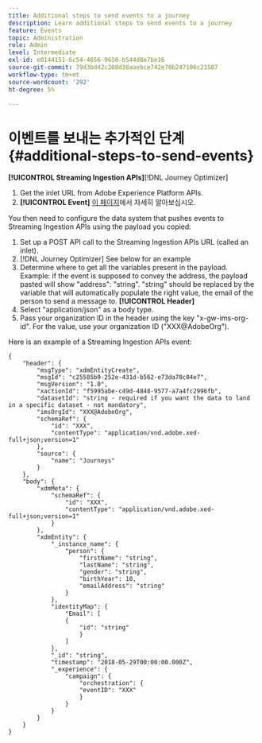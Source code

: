 ```yaml
---
title: Additional steps to send events to a journey
description: Learn additional steps to send events to a journey
feature: Events
topic: Administration
role: Admin
level: Intermediate
exl-id: e0144151-6c54-4656-9650-b544d8e7be16
source-git-commit: 79d3bd42c208d38aaebce742e70b247106c21587
workflow-type: tm+mt
source-wordcount: '292'
ht-degree: 5%

---
```


# 이벤트를 보내는 추가적인 단계 {#additional-steps-to-send-events}

**[!UICONTROL Streaming Ingestion APIs]**[!DNL Journey Optimizer]

1. Get the inlet URL from Adobe Experience Platform APIs. [](https://experienceleague.adobe.com/docs/experience-platform/ingestion/streaming/overview.html?lang=ko)
1. **[!UICONTROL Event]** [이 페이지](../event/about-creating.md#define-the-payload-fields)에서 자세히 알아보십시오.

You then need to configure the data system that pushes events to Streaming Ingestion APIs using the payload you copied:

1. Set up a POST API call to the Streaming Ingestion APIs URL (called an inlet).
1. [!DNL Journey Optimizer] See below for an example
1. Determine where to get all the variables present in the payload. Example: if the event is supposed to convey the address, the payload pasted will show &quot;address&quot;: &quot;string&quot;. &quot;string&quot; should be replaced by the variable that will automatically populate the right value, the email of the person to send a message to. **[!UICONTROL Header]**
1. Select &quot;application/json&quot; as a body type.
1. Pass your organization ID in the header using the key &quot;x-gw-ims-org-id&quot;. For the value, use your organization ID (&quot;XXX@AdobeOrg&quot;).

Here is an example of a Streaming Ingestion APIs event:

```
{
    "header": {
        "msgType": "xdmEntityCreate",
        "msgId": "c25585b9-252e-431d-b562-e73da70c04e7",
        "msgVersion": "1.0",
        "xactionId": "f5995abe-c49d-4848-9577-a7a4fc2996fb",
        "datasetId": "string - required if you want the data to land in a specific dataset - not mandatory",
        "imsOrgId": "XXX@AdobeOrg",
        "schemaRef": {
            "id": "XXX",
            "contentType": "application/vnd.adobe.xed-full+json;version=1"
        },
        "source": {
            "name": "Journeys"
        }
    },
    "body": {
        "xdmMeta": {
            "schemaRef": {
                "id": "XXX",
                "contentType": "application/vnd.adobe.xed-full+json;version=1"
            }
        },
        "xdmEntity": {
            "_instance_name": {
                "person": {
                    "firstName": "string",
                    "lastName": "string",
                    "gender": "string",
                    "birthYear": 10,
                    "emailAddress": "string"
                }
            },
            "identityMap": {
                "Email": [
                {
                    "id": "string"
                    }
                ]
            },
            "_id": "string",
            "timestamp": "2018-05-29T00:00:00.000Z",
            "_experience": {
                "campaign": {
                    "orchestration": {
                    "eventID": "XXX"
                    }
                }
            }
        }
    }
}
```

[](https://jsonformatter.curiousconcept.com)

[](https://experienceleague.adobe.com/docs/experience-platform/ingestion/streaming/troubleshooting.html)
